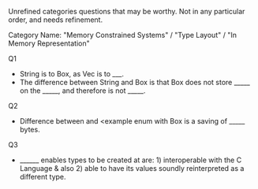 Unrefined categories questions that may be worthy. Not in any particular order, and needs refinement.

Category Name: "Memory Constrained Systems" / "Type Layout" / "In Memory Representation"

Q1
- String is to Box<str>, as Vec<T> is to ___.
- The difference between String and Box<str> is that Box<str> does not store _____ on the _____, and therefore is not _____.

Q2
- Difference between <show example enum with large field> and <example enum with Box<of that field> is a saving of _____ bytes.

Q3
- ______ enables types to be created at are: 1) interoperable with the C Language & also 2) able to have its values soundly reinterpreted as a different type.
